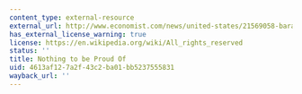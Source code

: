 ```yaml
---
content_type: external-resource
external_url: http://www.economist.com/news/united-states/21569058-barack-obama-wrings-11th-hour-deal-taxes-john-boehner-and-republicans
has_external_license_warning: true
license: https://en.wikipedia.org/wiki/All_rights_reserved
status: ''
title: Nothing to be Proud Of
uid: 4613af12-7a2f-43c2-ba01-bb5237555831
wayback_url: ''
---
```

